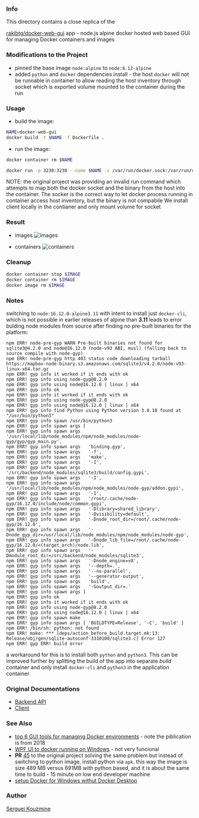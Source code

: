 ### Info

This directory contains a close replica of the

[rakibtg/docker-web-gui](https://github.com/rakibtg/docker-web-gui) app -  node.js alpine docker hosted web based GUI for managing Docker containers and images

### Modifications to the Project

* pinned the base image `node:alpine` to `node:8.12-alpine`
* added `python` and `docker` dependencies install - the host `docker` will not be runnable in container to allow reading the host inventory through socket which is exported volume mounted to the container during the run

### Usage

* build the image:
```sh
NAME=docker-web-gui
docker build -t $NAME -f Dockerfile .
```
* run the image:
```sh
docker container rm $NAME

docker run -p 3230:3230 --name $NAME -v /var/run/docker.sock:/var/run/docker.sock $NAME
```
NOTE: the original project was providing an invalid run command which attempts to map both the docker socket and the binary from the host into the container. The socker is the correct way to let docker process running in container access host inventory, but the binary is not compabile
We install client locally in the contianer and only mount volume for socket

### Result

* images
![images](https://github.com/sergueik/springboot_study/blob/master/docker-web-gui/screenshots/capture-images.png)

* containers
![containers](https://github.com/sergueik/springboot_study/blob/master/docker-web-gui/screenshots/capture-containers.png)

### Cleanup

```sh
docker container stop $IMAGE
docker container rm $IMAGE
docker image rm $IMAGE
```
### Notes

switching to `node:16.12.0-alpine3.11` with intent to install just `docker-cli`, which is not possible in earlier releases of alpine than __3.11__ leads to error bulding node modules from source after finding no pre-built binaries for the platform:
```text
npm ERR! node-pre-gyp WARN Pre-built binaries not found for sqlite3@4.2.0 and node@16.12.0 (node-v93 ABI, musl) (falling back to source compile with node-gyp)
npm ERR! node-pre-gyp http 403 status code downloading tarball https://mapbox-node-binary.s3.amazonaws.com/sqlite3/v4.2.0/node-v93-linux-x64.tar.gz
npm ERR! gyp info it worked if it ends with ok
npm ERR! gyp info using node-gyp@8.2.0
npm ERR! gyp info using node@16.12.0 | linux | x64
npm ERR! gyp info ok
npm ERR! gyp info it worked if it ends with ok
npm ERR! gyp info using node-gyp@8.2.0
npm ERR! gyp info using node@16.12.0 | linux | x64
npm ERR! gyp info find Python using Python version 3.8.10 found at "/usr/bin/python3"
npm ERR! gyp info spawn /usr/bin/python3
npm ERR! gyp info spawn args [
npm ERR! gyp info spawn args   '/usr/local/lib/node_modules/npm/node_modules/node-gyp/gyp/gyp_main.py',
npm ERR! gyp info spawn args   'binding.gyp',
npm ERR! gyp info spawn args   '-f',
npm ERR! gyp info spawn args   'make',
npm ERR! gyp info spawn args   '-I',
npm ERR! gyp info spawn args   '/src/backend/node_modules/sqlite3/build/config.gypi',
npm ERR! gyp info spawn args   '-I',
npm ERR! gyp info spawn args   '/usr/local/lib/node_modules/npm/node_modules/node-gyp/addon.gypi',
npm ERR! gyp info spawn args   '-I',
npm ERR! gyp info spawn args   '/root/.cache/node-gyp/16.12.0/include/node/common.gypi',
npm ERR! gyp info spawn args   '-Dlibrary=shared_library',
npm ERR! gyp info spawn args   '-Dvisibility=default',
npm ERR! gyp info spawn args   '-Dnode_root_dir=/root/.cache/node-gyp/16.12.0',
npm ERR! gyp info spawn args   '-Dnode_gyp_dir=/usr/local/lib/node_modules/npm/node_modules/node-gyp',
npm ERR! gyp info spawn args   '-Dnode_lib_file=/root/.cache/node-gyp/16.12.0/<(target_arch)/node.lib',
npm ERR! gyp info spawn args   '-Dmodule_root_dir=/src/backend/node_modules/sqlite3',
npm ERR! gyp info spawn args   '-Dnode_engine=v8',
npm ERR! gyp info spawn args   '--depth=.',
npm ERR! gyp info spawn args   '--no-parallel',
npm ERR! gyp info spawn args   '--generator-output',
npm ERR! gyp info spawn args   'build',
npm ERR! gyp info spawn args   '-Goutput_dir=.'
npm ERR! gyp info spawn args ]
npm ERR! gyp info ok
npm ERR! gyp info it worked if it ends with ok
npm ERR! gyp info using node-gyp@8.2.0
npm ERR! gyp info using node@16.12.0 | linux | x64
npm ERR! gyp info spawn make
npm ERR! gyp info spawn args [ 'BUILDTYPE=Release', '-C', 'build' ]
npm ERR! /bin/sh: python: not found
npm ERR! make: *** [deps/action_before_build.target.mk:13: Release/obj/gen/sqlite-autoconf-3310100/sqlite3.c] Error 127
npm ERR! gyp ERR! build error

```
a workaround for this is to install both `python` and `python3`. This can be improved further by splitting the build of the app into separate *build* container and only install `docker-cli` and `python3` in the application container

### Original Documentations

  * [Backend API](https://github.com/rakibtg/$IMAGE/tree/master/backend)
  * [Client](https://github.com/rakibtg/$IMAGE/tree/master/client)

### See Also

  * [top 6 GUI tools for managing Docker environments](https://www.upnxtblog.com/index.php/2018/01/17/top-6-gui-tools-for-managing-docker-environments/) - note the piblication is from 2018
  * [WPF UI to docker running on Windows](https://github.com/sonujose/docker-soul) - not very funcional
  * __PR__ [45](https://github.com/rakibtg/$IMAGE/pull/45/commits/a245814b2cd3ac30925b092a09f368d471e9d22b) to the original project solving the same problem but instead of switching to python image, install python via `apk`.  this way the image is size 489 MB versus 691MB with python based, and it is about the same time to build - 15 minute on low end developer machine
 * [setup Docker for Windows withut Docker Desktop](https://github.com/nebojsa-simic/docker-ftw)

### Author

[Serguei Kouzmine](kouzmine_serguei@yahoo.com)
